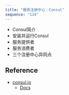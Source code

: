 ```yaml
---
title: "服务注册中心：Consul"
sequence: "114"
---
```


- Consul简介
- 安装并运行Consul
- 服务提供者
- 服务消费者
- 三个注册中心异同点

## Reference

- [consul.io](https://www.consul.io/)
  - [Docs](https://www.consul.io/docs/intro)
